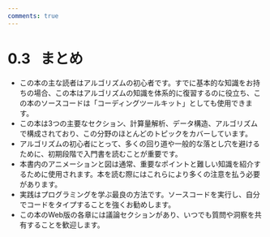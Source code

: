 ```yaml
---
comments: true
---
```


# 0.3 &nbsp; まとめ

- この本の主な読者はアルゴリズムの初心者です。すでに基本的な知識をお持ちの場合、この本はアルゴリズムの知識を体系的に復習するのに役立ち、この本のソースコードは「コーディングツールキット」としても使用できます。
- この本は3つの主要なセクション、計算量解析、データ構造、アルゴリズムで構成されており、この分野のほとんどのトピックをカバーしています。
- アルゴリズムの初心者にとって、多くの回り道や一般的な落とし穴を避けるために、初期段階で入門書を読むことが重要です。
- 本書内のアニメーションと図は通常、重要なポイントと難しい知識を紹介するために使用されます。本を読む際にはこれらにより多くの注意を払う必要があります。
- 実践はプログラミングを学ぶ最良の方法です。ソースコードを実行し、自分でコードをタイプすることを強くお勧めします。
- この本のWeb版の各章には議論セクションがあり、いつでも質問や洞察を共有することを歓迎します。
